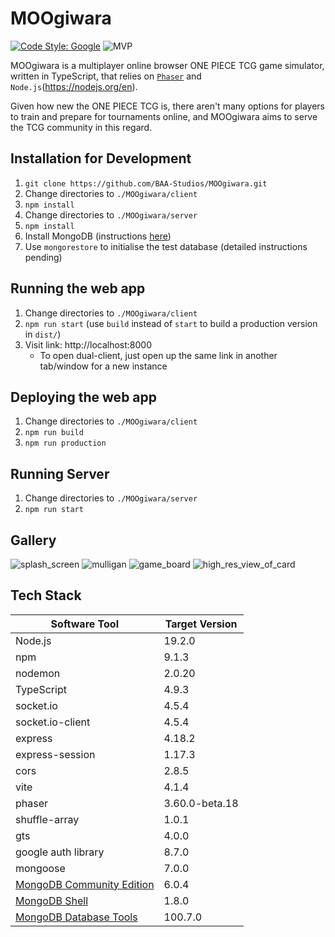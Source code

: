# MOOgiwara

[![Code Style: Google](https://img.shields.io/badge/code%20style-google-blueviolet.svg)](https://github.com/google/gts)
![MVP](https://progress-bar.dev/30/?title=Minimum%20Viable%20Product)

MOOgiwara is a multiplayer online browser ONE PIECE TCG game simulator, written in TypeScript, that relies on [`Phaser`](https://github.com/photonstorm/phaser) and `Node.js`(https://nodejs.org/en).

Given how new the ONE PIECE TCG is, there aren't many options for players to train and prepare for tournaments online, and MOOgiwara aims to serve the TCG community in this regard.

## Installation for Development
1. `git clone https://github.com/BAA-Studios/MOOgiwara.git`
2. Change directories to `./MOOgiwara/client`
3. `npm install`
4. Change directories to `./MOOgiwara/server`
5. `npm install`
6. Install MongoDB (instructions [here](https://github.com/BAA-Studios/MOOgiwara/wiki/MongoDB-Installation))
7. Use `mongorestore` to initialise the test database (detailed instructions pending)

## Running the web app
1. Change directories to `./MOOgiwara/client`
2. `npm run start` (use `build` instead of `start` to build a production version in `dist/`)
3. Visit link: http://localhost:8000
    - To open dual-client, just open up the same link in another tab/window for a new instance

## Deploying the web app
1. Change directories to `./MOOgiwara/client`
2. `npm run build`
3. `npm run production`

## Running Server
1. Change directories to `./MOOgiwara/server`
2. `npm run start`

## Gallery
![splash_screen](https://user-images.githubusercontent.com/58405975/212563024-b4358915-3ef2-487f-adee-f7132469eaf7.png)
![mulligan](https://user-images.githubusercontent.com/58405975/212563096-c0d31127-ae75-4ccd-94d1-a70e310750da.png)
![game_board](https://user-images.githubusercontent.com/58405975/212563184-b8890c62-96a5-46a6-a5d7-299a64a901bf.png)
![high_res_view_of_card](https://user-images.githubusercontent.com/58405975/213830997-7bc8813c-89b1-480a-b3e6-bcff8a17fee9.png)



## Tech Stack
| Software Tool | Target Version |
| --- | --- |
| Node.js | 19.2.0 |
| npm | 9.1.3 |
| nodemon | 2.0.20 |
| TypeScript| 4.9.3 |
| socket.io | 4.5.4 |
| socket.io-client | 4.5.4 |
| express | 4.18.2 |
| express-session | 1.17.3 |
| cors | 2.8.5 |
| vite | 4.1.4 |
| phaser | 3.60.0-beta.18 |
| shuffle-array | 1.0.1 |
| gts | 4.0.0 |
| google auth library | 8.7.0 |
| mongoose | 7.0.0 |
| [MongoDB Community Edition](https://www.mongodb.com/docs/manual/tutorial/install-mongodb-on-windows/) | 6.0.4 |
| [MongoDB Shell](https://www.mongodb.com/docs/mongodb-shell/install/) | 1.8.0 |
| [MongoDB Database Tools](https://www.mongodb.com/docs/database-tools/installation/installation-windows/) | 100.7.0 |
